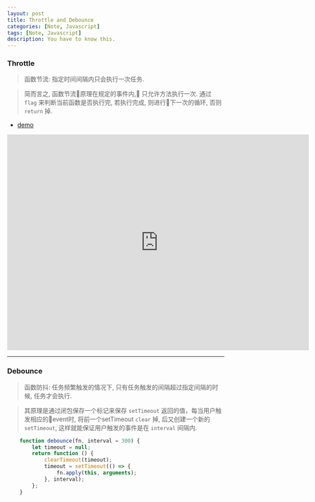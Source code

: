 ```yaml
---
layout: post
title: Throttle and Debounce
categories: [Note, Javascript]
tags: [Note, Javascript]
description: You have to know this.
---
```


### Throttle
> 函数节流: 指定时间间隔内只会执行一次任务.

> 简而言之, 函数节流原理在规定的事件内, 只允许方法执行一次. 通过 `flag` 来判断当前函数是否执行完, 若执行完成, 则进行下一次的循环, 否则 `return` 掉.

* [demo](https://jsbin.com/pakapulane/embed?html,js,console,output)

<iframe src="https://jsbin.ably.io/unidir/1/edit" width="700px" height="500px" frameborder="0" scrolling="no"></iframe>

-----

### Debounce
> 函数防抖: 任务频繁触发的情况下, 只有任务触发的间隔超过指定间隔的时候, 任务才会执行.

> 其原理是通过闭包保存一个标记来保存 `setTimeout` 返回的值，每当用户触发相应的event时, 将前一个setTimeout `clear` 掉, 后又创建一个新的 `setTimeout`, 这样就能保证用户触发的事件是在 `interval` 间隔内.

```js
    function debounce(fn, interval = 300) {
        let timeout = null;
        return function () {
            clearTimeout(timeout);
            timeout = setTimeout(() => {
                fn.apply(this, arguments);
            }, interval);
        };
    }
```